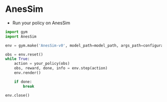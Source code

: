# AnesSim

- Run your policy on AnesSim

```python
import gym
import AnesSim

env = gym.make('AnesSim-v0', model_path=model_path, args_path=configuration_path)

obs = env.reset()
while True:
    action = your_policy(obs)
    obs, reward, done, info = env.step(action)
    env.render()

    if done:
        break

env.close()

```